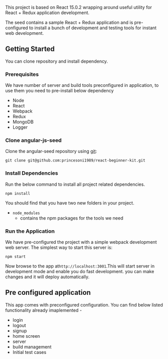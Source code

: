 This project is based on React 15.0.2 wrapping around useful utility for React + Redux application development.

The seed contains a sample React + Redux application and is pre-configured to install a bunch of development and testing tools for instant web development.

## Getting Started

You can clone repository and install dependency.

### Prerequisites

We have number of server and build tools preconfigured in application, to use them you need to pre-install below dependency

* Node
* React
* Webpack
* Redux
* MongoDB
* Logger

### Clone angular-js-seed

Clone the angular-seed repository using [git](https://git-scm.com/book/en/v2/Getting-Started-Installing-Git):

```
git clone git@github.com:princesoni1989/react-beginner-kit.git
```

### Install Dependencies

Run the below command to install all project related dependencies.

```
npm install
```

You should find that you have two new folders in your project.

* `node_modules`
  - contains the npm packages for the tools we need

### Run the Application

We have pre-configured the project with a simple webpack development web server. The simplest way to start this server is:

```
npm start
```

Now browse to the app at`http://localhost:3001`.This will start server in development mode and enable you do fast development. you can make changes and it will deploy automatically.

## Pre configured application

This app comes with preconfigured configuration. You can find below listed functionality already imaplemented -

* login
* logout
* signup
* home screen
* server
* build management
* Initial test cases


